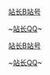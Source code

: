 <html>

<head>
<title>Coinの网站</title>
</head>

<body>

[站长B站号](https://space.bilibili.com/390801309)

~[站长QQ]()~
  
</body>

</html>

[站长B站号](https://space.bilibili.com/390801309)


~[站长QQ]()~
